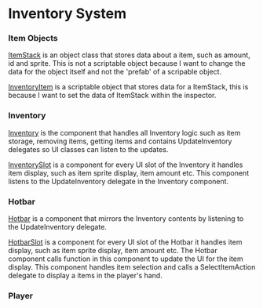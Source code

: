 # Inventory System

### Item Objects
[ItemStack](https://github.com/Spraxs/top-down-shooter/blob/master/Assets/Scripts/Inventory/ItemStack.cs)
 is an object class that stores data about a item, such as amount, id and sprite. This is not a scriptable object because I want to change the data for the object itself and not the 'prefab' of a scripable object.

[InventoryItem](https://github.com/Spraxs/top-down-shooter/blob/master/Assets/Scripts/Inventory/InventoryItem.cs)
 is a scriptable object that stores data for a ItemStack, this is because I want to set the data of ItemStack within the inspector. 
 
 ### Inventory
 [Inventory](https://github.com/Spraxs/top-down-shooter/tree/master/Assets/Scripts/Inventory/Inventory) is the component that handles all Inventory logic such as item storage, removing items, getting items and contains UpdateInventory delegates so UI classes can listen to the updates.
 
 [InventorySlot](https://github.com/Spraxs/top-down-shooter/blob/master/Assets/Scripts/Inventory/Inventory/InventorySlot.cs) is a component for every UI slot of the Inventory it handles item display, such as item sprite display, item amount etc. This component listens to the UpdateInventory delegate in the Inventory component.
 
 ### Hotbar
 [Hotbar](https://github.com/Spraxs/top-down-shooter/blob/master/Assets/Scripts/Inventory/Hotbar/Hotbar.cs) is a component that mirrors the Inventory contents by listening to the UpdateInventory delegate.
 
 [HotbarSlot](https://github.com/Spraxs/top-down-shooter/blob/master/Assets/Scripts/Inventory/Hotbar/HotbarSlot.cs) is a component for every UI slot of the Hotbar it handles item display, such as item sprite display, item amount etc. The Hotbar component calls function in this component to update the UI for the item display. This component handles item selection and calls a SelectItemAction delegate to display a items in the player's hand.
 
 ### Player
